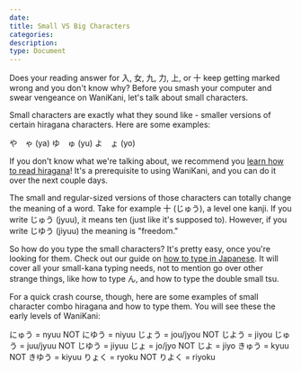 ```yaml
---
date:
title: Small VS Big Characters
categories:
description:
type: Document
---
```


Does your reading answer for 入, 女, 九, 力, 上, or 十 keep getting marked wrong and you don't know why? Before you smash your computer and swear vengeance on WaniKani, let's talk about small characters.

Small characters are exactly what they sound like - smaller versions of certain hiragana characters. Here are some examples:

や　ゃ (ya)
ゆ　ゅ (yu)
よ　ょ (yo)

If you don't know what we're talking about, we recommend you [learn how to read hiragana](https://www.tofugu.com/japanese/learn-hiragana/)! It's a prerequisite to using WaniKani, and you can do it over the next couple days.

The small and regular-sized versions of those characters can totally change the meaning of a word. Take for example 十 (じゅう), a level one kanji. If you write じゅう (jyuu), it means ten (just like it's supposed to). However, if you write じゆう (jiyuu) the meaning is "freedom."

So how do you type the small characters? It's pretty easy, once you're looking for them. Check out our guide on [how to type in Japanese](https://www.tofugu.com/japanese/how-to-type-in-japanese/). It will cover all your small-kana typing needs, not to mention go over other strange things, like how to type ん, and how to type the double small tsu.

For a quick crash course, though, here are some examples of small character combo hiragana and how to type them. You will see these the early levels of WaniKani:

にゅう = nyuu  NOT にゆう = niyuu
じょう = jou/jyou  NOT じよう = jiyou
じゅう = juu/jyuu  NOT じゆう = jiyuu
じょ = jo/jyo NOT じよ = jiyo
きゅう = kyuu  NOT きゆう = kiyuu
りょく = ryoku NOT りよく = riyoku
